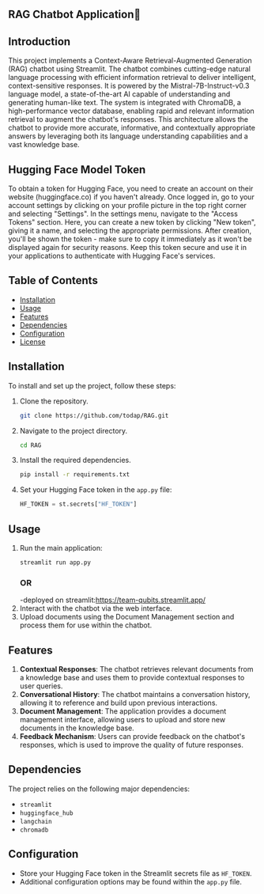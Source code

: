 ## RAG Chatbot Application🤖

## Introduction
This project implements a Context-Aware Retrieval-Augmented Generation (RAG) chatbot using Streamlit. The chatbot combines cutting-edge natural language processing with efficient information retrieval to deliver intelligent, context-sensitive responses. It is powered by the Mistral-7B-Instruct-v0.3 language model, a state-of-the-art AI capable of understanding and generating human-like text. The system is integrated with ChromaDB, a high-performance vector database, enabling rapid and relevant information retrieval to augment the chatbot's responses. This architecture allows the chatbot to provide more accurate, informative, and contextually appropriate answers by leveraging both its language understanding capabilities and a vast knowledge base.

## Hugging Face Model Token
To obtain a token for Hugging Face, you need to create an account on their website (huggingface.co) if you haven't already. Once logged in, go to your account settings by clicking on your profile picture in the top right corner and selecting "Settings". In the settings menu, navigate to the "Access Tokens" section. Here, you can create a new token by clicking "New token", giving it a name, and selecting the appropriate permissions. After creation, you'll be shown the token - make sure to copy it immediately as it won't be displayed again for security reasons. Keep this token secure and use it in your applications to authenticate with Hugging Face's services.

## Table of Contents
- [Installation](#installation)
- [Usage](#usage)
- [Features](#features)
- [Dependencies](#dependencies)
- [Configuration](#configuration)
- [License](#license)

## Installation
To install and set up the project, follow these steps:

1. Clone the repository.
    ```bash
    git clone https://github.com/todap/RAG.git
    ```
2. Navigate to the project directory.
    ```bash
    cd RAG
    ```
3. Install the required dependencies.
    ```bash
    pip install -r requirements.txt
    ```
4. Set your Hugging Face token in the `app.py` file:
   ```python
   HF_TOKEN = st.secrets["HF_TOKEN"]
   ```

## Usage
1. Run the main application:
    ```bash
    streamlit run app.py
    ```
    ### OR
     -deployed on streamlit:https://team-qubits.streamlit.app/
3. Interact with the chatbot via the web interface.
4. Upload documents using the Document Management section and process them for use within the chatbot.

## Features

1. **Contextual Responses**: The chatbot retrieves relevant documents from a knowledge base and uses them to provide contextual responses to user queries.
2. **Conversational History**: The chatbot maintains a conversation history, allowing it to reference and build upon previous interactions.
3. **Document Management**: The application provides a document management interface, allowing users to upload and store new documents in the knowledge base.
4. **Feedback Mechanism**: Users can provide feedback on the chatbot's responses, which is used to improve the quality of future responses.

## Dependencies
The project relies on the following major dependencies:
- `streamlit`
- `huggingface_hub`
- `langchain`
- `chromadb`

## Configuration
- Store your Hugging Face token in the Streamlit secrets file as `HF_TOKEN`.
- Additional configuration options may be found within the `app.py` file.

